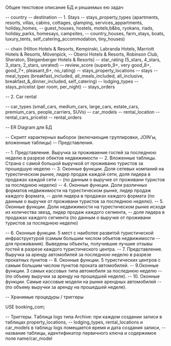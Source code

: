 Oбщее текстовое описание БД и решаемых ею задач



-- country 
-- destination 
-- 1. Stays 
-- stays_property_types (apartments, resorts, villas, cabins, cottages, glamping, services_appartments, holiday_homes,
--                       guest_houses, hostels, motels,b&bs, ryokans, riads, holiday_parks, homesays, campsites, 
--                       country_houses, farm_stays, boats, luxury_tents, self_catering_accommodation, tiny_houses)

-- chain (Hilton Hotels & Resorts, Kempinski, Labranda Hotels, Marriott Hotels & Resorts, Mövenpick, 
--        Oberoi Hotels & Resorts, Robinson Club, Sheraton, Steigenberger Hotels & Resorts)
-- star_rating (5_stars, 4_stars, 3_stars, 2_stars, unrated)
-- review_score (superb_9+, very good_8+, good_7+, pleasant_6+, no_rating)
-- stays_property_locations
-- stays 
-- meal_types (breakfast_included, all_meals_included, all_inclusive, breakfast_&_dinner_included, self_catering)
-- lodging_types
-- stays_pricelist (per room, per_night)
-- stays_orders

-- 2. Car rental

-- car_types (small_cars, medium_cars, large_cars, estate_cars, premium_cars, people_carriers, SUVs)
-- car_models
-- rental_location
-- rental_cars_pricelist 
-- rental_orders

-- ER Diagram для БД

-- Cкрипт характерных выборок (включающие группировки, JOIN'ы, вложенные таблицы)
-- Представления.

-- 1. Представление. Выручка за проживаение гостей за последнюю неделю в разрезе обектов недвижимости
-- 2. Вложенные таблицы. Страна с самой большой выручкой от проживаню туристов за прошедшую неделю 
-- 3. Оконные функции. Доля сетевых компаний на турестическом рынке, лидер продаж каждой сети, доля лидера в продажах каждой сети 
--    (по данным о выручке  от проживани туристов за последнюю неделю)
-- 4. Оконные функции. Доли различных форматов недвижимости на турестическом рынке, лидер продаж каждого формата, 
--    доля лидера в продажах каждого формата (по данным о выручке  от проживани туристов за последнюю неделю).
-- 5. Оконные функции. Доли недвижимости на турестическом рынке исходя из количества звезд, лидер продаж каждого сегмента, 
--    доля лидера в продажах каждого сегмента (по данным о выручке  от проживани туристов за последнюю неделю)

-- 6. Оконные функции. 5 мест с наиболее развитой туристической инфраструктурой (самым большим числом объетов недвижимости 
--    для проживания). Выведены объекты, получившие лучшие отзывы гостей в разрезе каждого туристического центра.
-- 7. Представление. Выручка за аренду автомобилей за последнюю неделю в разрезе прокатных пунктов
-- 8. Оконные функции. 5 туристических центров с самым большим числом пунктов проката автомобилей.
-- 9.Оконные функции. 3 cамых кассовых типа автомобиля за последнюю неделю
-- (по объему выручки за аренду на прошедшей неделе).
-- 10. Оконные функции. Самые кассовые модели на рынке арендных автомобилей 
--     (по объему выручки за аренду на прошедшей неделе).

-- Хранимые процедуры / триггеры

USE booking_com;

-- Триггеры. Tаблица logs типа Archive: при каждом создании записи в таблицах property_locations, 
--   lodging_types, rental_locations и car_models в таблицу logs помещается время и дата создания записи,
--   название таблицы, идентификатор первичного ключа и содержимое поля name/car_model 

